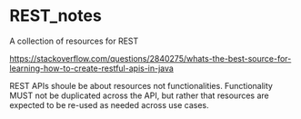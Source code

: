 # REST_notes

A collection of resources for REST

https://stackoverflow.com/questions/2840275/whats-the-best-source-for-learning-how-to-create-restful-apis-in-java

REST APIs shoule be about resources not functionalities. Functionality MUST not be duplicated across the API, but rather that resources are expected to be re-used as needed across use cases.


